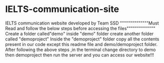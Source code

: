 # IELTS-communication-site
IELTS communication website developed by Team SSD
""""""""""""""Must Read and follow the below steps before accessing the files""""""""""""""
Create a folder called"demo"
inside "demo" folder create another folder called "demoproject"
Inside the "demoproject" folder copy all the contents present in our code except this readme file and demo/demoproject folder.
After following the above steps ,in the terminal change directory to demo then demoproject then run the server and you can access our website!!!
